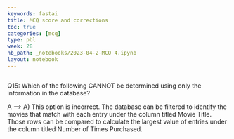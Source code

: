 ```yaml
---
keywords: fastai
title: MCQ score and corrections
toc: true
categories: [mcq]
type: pbl
week: 28
nb_path: _notebooks/2023-04-2-MCQ 4.ipynb
layout: notebook
---
```


<!--
#################################################
### THIS FILE WAS AUTOGENERATED! DO NOT EDIT! ###
#################################################
# file to edit: _notebooks/2023-04-2-MCQ 4.ipynb
-->

<div class="container" id="notebook-container">
        
<div class="cell border-box-sizing text_cell rendered"><div class="inner_cell">
<div class="text_cell_render border-box-sizing rendered_html">
<p><img src="/ahadsblog/images/copied_from_nb/rssss.png" alt=""></p>

</div>
</div>
</div>
<div class="cell border-box-sizing text_cell rendered"><div class="inner_cell">
<div class="text_cell_render border-box-sizing rendered_html">
<p>Q15: Which of the following CANNOT be determined using only the information in the database?</p>
<p>A --&gt; A) This option is incorrect. The database can be filtered to identify the movies that match with each entry under the column titled Movie Title. Those rows can be compared to calculate the largest value of entries under the column titled Number of Times Purchased.</p>

</div>
</div>
</div>
</div>
 

